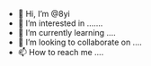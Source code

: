 - 👋 Hi, I’m @8yi
- 👀 I’m interested in .......
- 🌱 I’m currently learning ....
- 💞️ I’m looking to collaborate on ....
- 📫 How to reach me ....

<!---
8yi/8yi is a ✨ special ✨ repository because its `README.md` (this file) appears on your GitHub profile.
You can click the Preview link to take a look at your changes.
--->
